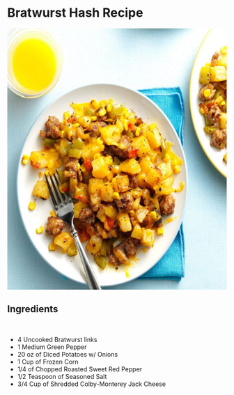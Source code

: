 
<head>
<body>
 <link rel="food" href="food.css">
<h1>Bratwurst Hash Recipe</h1>
<img src="food.jpg" alt="food" height="600"width="625">
  <h2>Ingredients</h2> </br>
  <ul>
 <li>4 Uncooked Bratwurst links</li>
 <li>1 Medium Green Pepper</li>
 <li>20 oz of Diced Potatoes w/ Onions</li>
 <li>1 Cup of Frozen Corn</li>
 <li>1/4 of Chopped Roasted Sweet Red Pepper</li>
 <li>1/2 Teaspoon of Seasoned Salt</li>
 <li>3/4 Cup of Shredded Colby-Monterey Jack Cheese</li>
